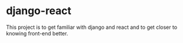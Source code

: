 # django-react
This project is to get familiar with django and react and to get closer to knowing front-end better.
